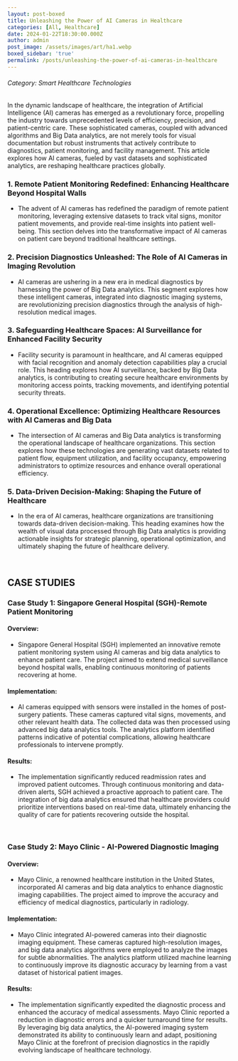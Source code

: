 ```yaml
---
layout: post-boxed
title: Unleashing the Power of AI Cameras in Healthcare
categories: [All, Healthcare]
date: 2024-01-22T18:30:00.000Z
author: admin
post_image: /assets/images/art/ha1.webp
boxed_sidebar: 'true'
permalink: /posts/unleashing-the-power-of-ai-cameras-in-healthcare
---
```


###### Category: Smart Healthcare Technologies

In the dynamic landscape of healthcare, the integration of Artificial Intelligence (AI) cameras has emerged as a revolutionary force, propelling the industry towards unprecedented levels of efficiency, precision, and patient-centric care. These sophisticated cameras, coupled with advanced algorithms and Big Data analytics, are not merely tools for visual documentation but robust instruments that actively contribute to diagnostics, patient monitoring, and facility management. This article explores how AI cameras, fueled by vast datasets and sophisticated analytics, are reshaping healthcare practices globally.

### 1. Remote Patient Monitoring Redefined: Enhancing Healthcare Beyond Hospital Walls

* The advent of AI cameras has redefined the paradigm of remote patient monitoring, leveraging extensive datasets to track vital signs, monitor patient movements, and provide real-time insights into patient well-being. This section delves into the transformative impact of AI cameras on patient care beyond traditional healthcare settings.

### 2. Precision Diagnostics Unleashed: The Role of AI Cameras in Imaging Revolution

* AI cameras are ushering in a new era in medical diagnostics by harnessing the power of Big Data analytics. This segment explores how these intelligent cameras, integrated into diagnostic imaging systems, are revolutionizing precision diagnostics through the analysis of high-resolution medical images.

### 3. Safeguarding Healthcare Spaces: AI Surveillance for Enhanced Facility Security

* Facility security is paramount in healthcare, and AI cameras equipped with facial recognition and anomaly detection capabilities play a crucial role. This heading explores how AI surveillance, backed by Big Data analytics, is contributing to creating secure healthcare environments by monitoring access points, tracking movements, and identifying potential security threats.

### 4. Operational Excellence: Optimizing Healthcare Resources with AI Cameras and Big Data

* The intersection of AI cameras and Big Data analytics is transforming the operational landscape of healthcare organizations. This section explores how these technologies are generating vast datasets related to patient flow, equipment utilization, and facility occupancy, empowering administrators to optimize resources and enhance overall operational efficiency.

### 5. Data-Driven Decision-Making: Shaping the Future of Healthcare

* In the era of AI cameras, healthcare organizations are transitioning towards data-driven decision-making. This heading examines how the wealth of visual data processed through Big Data analytics is providing actionable insights for strategic planning, operational optimization, and ultimately shaping the future of healthcare delivery.

<br>

## CASE STUDIES

### Case Study 1: Singapore General Hospital (SGH)-Remote Patient Monitoring

#### Overview:

* Singapore General Hospital (SGH) implemented an innovative remote patient monitoring system using AI cameras and big data analytics to enhance patient care. The project aimed to extend medical surveillance beyond hospital walls, enabling continuous monitoring of patients recovering at home.

#### Implementation:

* AI cameras equipped with sensors were installed in the homes of post-surgery patients. These cameras captured vital signs, movements, and other relevant health data. The collected data was then processed using advanced big data analytics tools. The analytics platform identified patterns indicative of potential complications, allowing healthcare professionals to intervene promptly.

#### Results:

* The implementation significantly reduced readmission rates and improved patient outcomes. Through continuous monitoring and data-driven alerts, SGH achieved a proactive approach to patient care. The integration of big data analytics ensured that healthcare providers could prioritize interventions based on real-time data, ultimately enhancing the quality of care for patients recovering outside the hospital.

<br>

### Case Study 2: Mayo Clinic - AI-Powered Diagnostic Imaging

#### Overview:

* Mayo Clinic, a renowned healthcare institution in the United States, incorporated AI cameras and big data analytics to enhance diagnostic imaging capabilities. The project aimed to improve the accuracy and efficiency of medical diagnostics, particularly in radiology.

#### Implementation:

* Mayo Clinic integrated AI-powered cameras into their diagnostic imaging equipment. These cameras captured high-resolution images, and big data analytics algorithms were employed to analyze the images for subtle abnormalities. The analytics platform utilized machine learning to continuously improve its diagnostic accuracy by learning from a vast dataset of historical patient images.

#### Results:

* The implementation significantly expedited the diagnostic process and enhanced the accuracy of medical assessments. Mayo Clinic reported a reduction in diagnostic errors and a quicker turnaround time for results. By leveraging big data analytics, the AI-powered imaging system demonstrated its ability to continuously learn and adapt, positioning Mayo Clinic at the forefront of precision diagnostics in the rapidly evolving landscape of healthcare technology.
